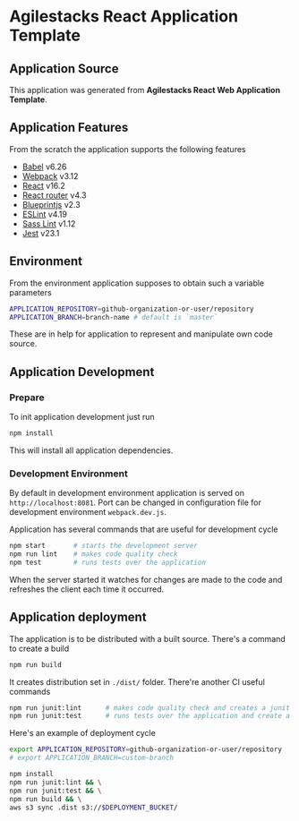 # Agilestacks React Application Template

## Application Source
This application was generated from **Agilestacks React Web Application Template**.

## Application Features
From the scratch the application supports the following features
* [Babel](https://babeljs.io/) v6.26
* [Webpack](https://webpack.js.org/) v3.12
* [React](https://reactjs.org/) v16.2
* [React router](https://github.com/ReactTraining/react-router) v4.3
* [Blueprintjs](http://blueprintjs.com/docs/v2/) v2.3
* [ESLint](https://eslint.org/) v4.19
* [Sass Lint](https://github.com/sasstools/sass-lint/) v1.12
* [Jest](https://facebook.github.io/jest/) v23.1

## Environment

From the environment application supposes to obtain such a variable parameters
```bash
APPLICATION_REPOSITORY=github-organization-or-user/repository
APPLICATION_BRANCH=branch-name # default is `master`
```
These are in help for application to represent and manipulate own code source.


## Application Development
### Prepare
To init application development just run
```bash
npm install
```
This will install all application dependencies.

### Development Environment
By default in development environment application is served on `http://localhost:8081`. Port can be changed in configuration file for development environment `webpack.dev.js`.

Application has several commands that are useful for development cycle
```bash
npm start       # starts the development server
npm run lint    # makes code quality check
npm test        # runs tests over the application
```
When the server started it watches for changes are made to the code and refreshes the client each time it occurred.

## Application deployment
The application is to be distributed with a built source. There's a command to create a build
```bash
npm run build
```
It creates distribution set in `./dist/` folder.
There're another CI useful commands
```bash
npm run junit:lint      # makes code quality check and creates a junit report
npm run junit:test      # runs tests over the application and create a junit report
```

Here's an example of deployment cycle
```bash
export APPLICATION_REPOSITORY=github-organization-or-user/repository
# export APPLICATION_BRANCH=custom-branch

npm install
npm run junit:lint && \
npm run junit:test && \
npm run build && \
aws s3 sync .dist s3://$DEPLOYMENT_BUCKET/
```

